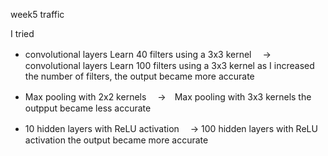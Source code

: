 week5 traffic

I tried
 - convolutional layers Learn 40 filters using a 3x3 kernel
   　→　convolutional layers Learn 100 filters using a 3x3 kernel
   as I increased the number of filters, the output became more accurate
   
 - Max pooling with 2x2 kernels
   　→　Max pooling with 3x3 kernels
   the outpput became less accurate
   
 - 10 hidden layers with ReLU activation
  　→ 100 hidden layers with ReLU activation
   the output became more accurate

